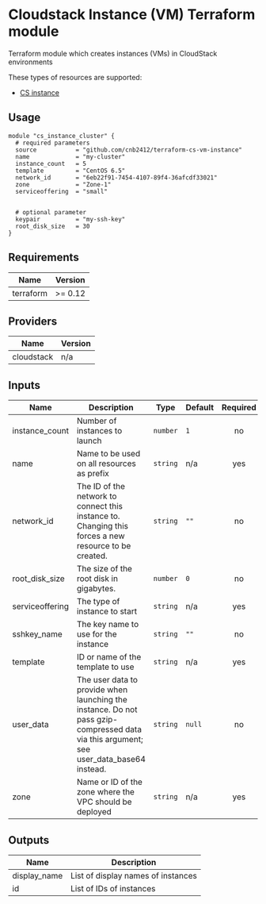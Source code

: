 # Cloudstack Instance (VM) Terraform module

Terraform module which creates instances (VMs) in CloudStack environments

These types of resources are supported:

* [CS instance](https://www.terraform.io/docs/providers/cloudstack/r/instance.html)

## Usage

```hcl
module "cs_instance_cluster" {
  # required parameters
  source           = "github.com/cnb2412/terraform-cs-vm-instance"
  name             = "my-cluster"
  instance_count   = 5
  template         = "CentOS 6.5"
  network_id       = "6eb22f91-7454-4107-89f4-36afcdf33021"
  zone             = "Zone-1"
  serviceoffering  = "small"

  
  # optional parameter
  keypair          = "my-ssh-key"
  root_disk_size   = 30
}
```



<!-- BEGINNING OF PRE-COMMIT-TERRAFORM DOCS HOOK -->
## Requirements

| Name | Version |
|------|---------|
| terraform | >= 0.12 |

## Providers

| Name | Version |
|------|---------|
| cloudstack | n/a |

## Inputs

| Name | Description | Type | Default | Required |
|------|-------------|------|---------|:--------:|
| instance\_count | Number of instances to launch | `number` | `1` | no |
| name | Name to be used on all resources as prefix | `string` | n/a | yes |
| network\_id | The ID of the network to connect this instance to. Changing this forces a new resource to be created. | `string` | `""` | no |
| root\_disk\_size | The size of the root disk in gigabytes. | `number` | `0` | no |
| serviceoffering | The type of instance to start | `string` | n/a | yes |
| sshkey\_name | The key name to use for the instance | `string` | `""` | no |
| template | ID or name of the template to use | `string` | n/a | yes |
| user\_data | The user data to provide when launching the instance. Do not pass gzip-compressed data via this argument; see user\_data\_base64 instead. | `string` | `null` | no |
| zone | Name or ID of the zone where the VPC should be deployed | `string` | n/a | yes |

## Outputs

| Name | Description |
|------|-------------|
| display\_name | List of display names of instances |
| id | List of IDs of instances |

<!-- END OF PRE-COMMIT-TERRAFORM DOCS HOOK -->

